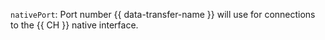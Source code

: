`nativePort`: Port number {{ data-transfer-name }} will use for connections to the {{ CH }} native interface.
